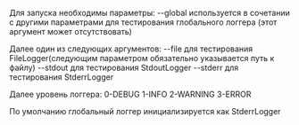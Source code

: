 Для запуска необходимы параметры:
--global используется в сочетании с другими параметрами для тестирования глобального логгера (этот аргумент может отсутствовать)

Далее один из следующих аргументов:
--file для тестирования FileLogger(следующим параметром обязательно указывается путь к файлу)
--stdout для тестирования StdoutLogger
--stderr для тестирования StderrLogger

Далее уровень логгера:
0-DEBUG
1-INFO
2-WARNING
3-ERROR

По умолчанию глобальный логгер инициализируется как StderrLogger